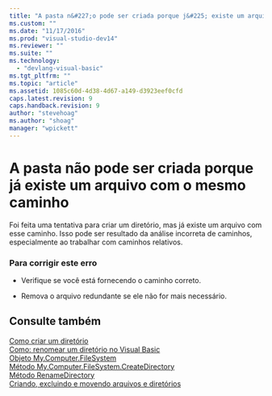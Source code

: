 ```yaml
---
title: "A pasta n&#227;o pode ser criada porque j&#225; existe um arquivo com o mesmo caminho | Microsoft Docs"
ms.custom: ""
ms.date: "11/17/2016"
ms.prod: "visual-studio-dev14"
ms.reviewer: ""
ms.suite: ""
ms.technology: 
  - "devlang-visual-basic"
ms.tgt_pltfrm: ""
ms.topic: "article"
ms.assetid: 1085c60d-4d38-4d67-a149-d3923eef0cfd
caps.latest.revision: 9
caps.handback.revision: 9
author: "stevehoag"
ms.author: "shoag"
manager: "wpickett"
---
```

# A pasta n&#227;o pode ser criada porque j&#225; existe um arquivo com o mesmo caminho
Foi feita uma tentativa para criar um diretório, mas já existe um arquivo com esse caminho. Isso pode ser resultado da análise incorreta de caminhos, especialmente ao trabalhar com caminhos relativos.  
  
### Para corrigir este erro  
  
-   Verifique se você está fornecendo o caminho correto.  
  
-   Remova o arquivo redundante se ele não for mais necessário.  
  
## Consulte também  
 [Como criar um diretório](../Topic/How%20to:%20Create%20a%20Directory%20in%20Visual%20Basic.md)   
 [Como: renomear um diretório no Visual Basic](http://msdn.microsoft.com/pt-br/780c7afc-a03c-4b01-865a-510fe331b1cc)   
 [Objeto My.Computer.FileSystem](/dotnet/visual-basic/language-reference/objects/my-computer-filesystem-object)   
 [Método My.Computer.FileSystem.CreateDirectory](http://msdn.microsoft.com/pt-br/2c1688d2-a60c-4e68-9a1a-4006917b28e1)   
 [Método RenameDirectory](http://msdn.microsoft.com/pt-br/14700cb3-9d29-46e2-af8d-61970d7e251b)   
 [Criando, excluindo e movendo arquivos e diretórios](/dotnet/visual-basic/developing-apps/programming/drives-directories-files/creating-deleting-and-moving-files-and-directories)
